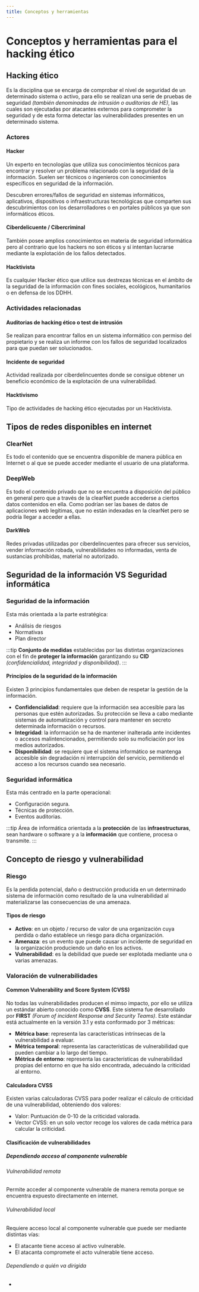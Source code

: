 ```yaml
---
title: Conceptos y herramientas
---
```


# Conceptos y herramientas para el hacking ético
## Hacking ético
Es la disciplina que se encarga de comprobar el nivel de seguridad de un determinado sistema o activo, para ello se realizan una serie de pruebas de seguridad *(también denominadas de intrusión o auditorias de HE)*, las cuales son ejecutadas por atacantes externos para comprometer la seguridad y de esta forma detectar las vulnerabilidades presentes en un determinado sistema.

### Actores 
#### Hacker
Un experto en tecnologías que utiliza sus conocimientos técnicos para encontrar y resolver un problema relacionado con la seguridad de la información. Suelen ser técnicos o ingenieros con conocimientos específicos en seguridad de la información.

Descubren errores/fallos de seguridad en sistemas informáticos, aplicativos, dispositivos o infraestructuras tecnológicas que comparten sus descubrimientos con los desarrolladores o en portales públicos ya que son informáticos éticos.

#### Ciberdelicuente / Cibercriminal
También posee amplios conocimientos en materia de seguridad informática pero al contrario que los hackers no son éticos y sí intentan lucrarse mediante la explotación de los fallos detectados.

#### Hacktivista
Es cualquier Hacker ético que utilice sus destrezas técnicas en el ámbito de la seguridad de la información con fines sociales, ecológicos, humanitarios o en defensa de los DDHH.

### Actividades relacionadas
#### Auditorias de hacking ético o test de intrusión
Se realizan para encontrar fallos en un sistema informático con permiso del propietario y se realiza un informe con los fallos de seguridad localizados para que puedan ser solucionados.

#### Incidente de seguridad
Actividad realizada por ciberdelincuentes donde se consigue obtener un beneficio económico de la explotación de una vulnerabilidad.

#### Hacktivismo
Tipo de actividades de hacking ético ejecutadas por un Hacktivista.

## Tipos de redes disponibles en internet
### ClearNet
Es todo el contenido que se encuentra disponible de manera pública en Internet o al que se puede acceder mediante el usuario de una plataforma.

### DeepWeb
Es todo el contenido privado que no se encuentra a disposición del público en general pero que a través de la clearNet puede accederse a ciertos datos contenidos en ella. Como podrían ser las bases de datos de aplicaciones web legítimas, que no están indexadas en la clearNet pero se podría llegar a acceder a ellas.

#### DarkWeb
Redes privadas utilizadas por ciberdelincuentes para ofrecer sus servicios, vender información robada, vulnerabilidades no informadas, venta de sustancias prohibidas, material no autorizado.

## Seguridad de la información VS Seguridad informática
### Seguridad de la información
Esta más orientada a la parte estratégica:
- Análisis de riesgos
- Normativas
- Plan director 

:::tip
**Conjunto de medidas** establecidas por las distintas organizaciones con el fin de **proteger la información** garantizando su **CID** *(confidencialidad, integridad y disponibilidad)*.
:::

#### Principios de la seguridad de la información
Existen 3 principios fundamentales que deben de respetar la gestión de la información. 
- **Confidencialidad**: requiere que la información sea accesible para las personas que estén autorizadas. Su protección se lleva a cabo mediante sistemas de automatización y control para mantener en secreto determinada información o recursos.
- **Integridad**: la información se ha de mantener inalterada ante incidentes o accesos malintencionados, permitiendo solo su moficiación por los medios autorizados.
- **Disponibilidad**: se requiere que el sistema informático se mantenga accesible sin degradación ni interrupción del servicio, permitiendo el acceso a los recursos cuando sea necesario.

### Seguridad informática
Esta más centrado en la parte operacional:
- Configuración segura.
- Técnicas de protección.
- Eventos auditorias.

:::tip
Área de informática orientada a la **protección** de las **infraestructuras**, sean hardware o software y a la **información** que contiene, procesa o transmite.
:::

## Concepto de riesgo y vulnerabilidad
### Riesgo
Es la perdida potencial, daño o destrucción producida en un determinado sistema de información como resultado de la una vulnerabilidad al materializarse las consecuencias de una amenaza.
#### Tipos de riesgo
- **Activo**: en un objeto / recurso de valor de una organización cuya perdida o daño establece un riesgo para dicha organización.
- **Amenaza**: es un evento que puede causar un incidente de seguridad en la organización produciendo un daño en los activos.
- **Vulnerabilidad**: es la debilidad que puede ser explotada mediante una o varias amenazas.

### Valoración de vulnerabilidades
#### Common Vulnerability and Score System (CVSS)
No todas las vulnerabilidades producen el mimso impacto, por ello se utiliza un estándar abierto conocido como **CVSS**. Este sistema fue desarrollado por **FIRST** *(Forum of incident Response and Security Teams)*. Este estándar está actualmente en la versión 3.1 y esta conformado por 3 métricas:
- **Métrica base**: representa las características intrínsecas de la vulnerabilidad a evaluar.
- **Métrica temporal**: representa las características de vulnerabilidad que pueden cambiar a lo largo del tiempo.
- **Métrica de entorno**: representa las características de vulnerabilidad propias del entorno en que ha sido encontrada, adecuándo la criticidad al entorno.

#### Calculadora CVSS
Existen varias calculadoras CVSS para poder realizar el cálculo de criticidad de una vulnerabilidad, obteniendo dos valores:
- Valor: Puntuación de 0-10 de la criticidad valorada.
- Vector CVSS: en un solo vector recoge los valores de cada métrica para calcular la criticidad.

#### Clasificación de vulnerabilidades
##### Dependiendo acceso al componente vulnerable
###### Vulnerabilidad remota
Permite acceder al componente vulnerable de manera remota porque se encuentra expuesto directamente en internet.
###### Vulnerabilidad local
Requiere acceso local al componente vulnerable que puede ser mediante distintas vías:
- El atacante tiene acceso al activo vulnerable.
- El atacanta compromete el acto vulnerable tiene acceso.

###### Dependiendo a quién va dirigida
- 



